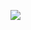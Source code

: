 ![](https://raw.githubusercontent.com/oleksandrblazhko/ai-212-gurbin/laboratory-work-7/2-SoftwareDesign/2.7-PlantUML/UseCase.pulm)

